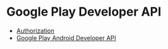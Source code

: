 

# Google Play Developer API

- [Authorization](https://developers.google.com/android-publisher/authorization)
- [Google Play Android Developer API](https://developers.google.com/android-publisher/api-ref/rest/)
